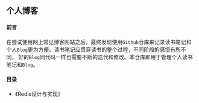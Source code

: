 ## 个人博客

#### 前言

在尝试使用网上常见博客网站之后，最终发现使用`Github`仓库来记录读书笔记和个人`Blog`更为方便。读书笔记应贯穿读书的整个过程，不同阶段的感悟有所不同， 好的`Blog`同代码一样也需要不断的迭代和修改。本仓库即用于管理个人读书笔记和`Blog`。

#### 目录

- 《Redis设计与实现》